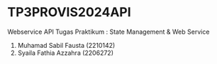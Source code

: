 # TP3PROVIS2024API
Webservice API Tugas Praktikum : State Management &amp; Web Service

1. Muhamad Sabil Fausta (2210142)
2. Syaila Fathia Azzahra (2206272)
